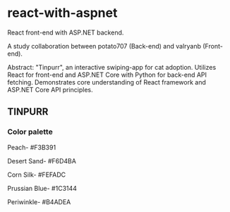 # react-with-aspnet
React front-end with ASP.NET backend.

A study collaboration between potato707 (Back-end) and valryanb (Front-end).

Abstract: "Tinpurr", an interactive swiping-app for cat adoption. Utilizes React for front-end and ASP.NET Core with Python for back-end API fetching. Demonstrates core understanding of React framework and ASP.NET Core API principles.

## TINPURR

### Color palette

Peach- #F3B391

Desert Sand- #F6D4BA

Corn Silk- #FEFADC

Prussian Blue- #1C3144

Periwinkle- #B4ADEA
